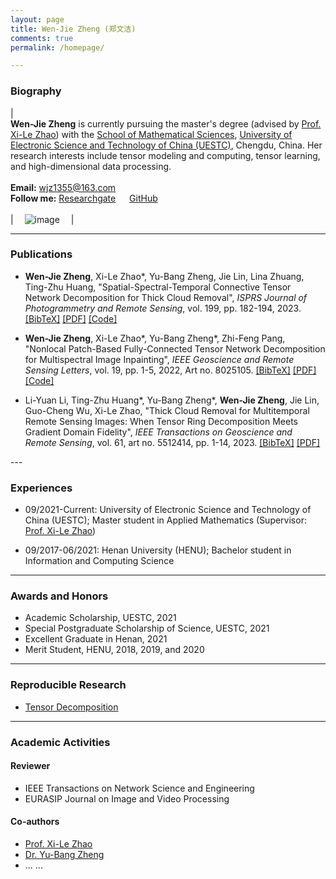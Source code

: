 ```yaml
---
layout: page
title: Wen-Jie Zheng (郑文洁)
comments: true
permalink: /homepage/

---
```



<style>
.biblist { }

/* The item */
.biblist li { }

/* You can define custom styles for plstyle field here. */


/*************************************
   The box that contain BibTeX code
 *************************************/
div.noshow { display: none; }
div.BibTeX {
  margin-right: 1%;
  margin-left: 3%;
  margin-top: 1.2em;
  margin-bottom: 1.3em;
  border: 1px solid silver;
  padding: 0.3em 0.5em;
  background: #eeeeee;
}
div.BibTeX pre { font-size: 85%; overflow: auto;  width: 100%; }
</style>

<script>
function toggleBibtex(articleid) {
  var bib = document.getElementById('bib_'+articleid);
  if (bib) {
    if(bib.className.indexOf('BibTeX') != -1) {
    bib.className.indexOf('noshow') == -1?bib.className = 'BibTeX noshow':bib.className = 'BibTeX';
    }
  } else {
    return;
  }
}
</script>




### Biography
 
| <br>**Wen-Jie Zheng** is currently pursuing the master\'s degree (advised by [Prof. Xi-Le Zhao](https://zhaoxile.github.io/)) with the [School of Mathematical Sciences](http://www.math.uestc.edu.cn/index.htm), [University of Electronic Science and Technology of China (UESTC)](https://www.uestc.edu.cn/), Chengdu, China. Her research interests include tensor modeling and computing, tensor learning, and high-dimensional data processing. <br> <br> **Email:** <wjz1355@163.com>  <br> **Follow me:** [Researchgate](https://www.researchgate.net/profile/Wen-Jie-Zheng)  &emsp; [GitHub](https://github.com/wjz1355) <br><br>| &emsp;![image](https://wjz1355.github.io/images/wenjiezheng.jpg)&emsp; |

---

### Publications

* **Wen-Jie Zheng**, Xi-Le Zhao\*, Yu-Bang Zheng, Jie Lin, Lina Zhuang, Ting-Zhu Huang, \"Spatial-Spectral-Temporal Connective Tensor Network Decomposition for Thick Cloud Removal\", _ISPRS Journal of Photogrammetry and Remote Sensing_, vol. 199, pp. 182-194, 2023. <a href="javascript:toggleBibtex('ISPRS2023_SSTCR')" class="textlink">[BibTeX]</a> [[PDF]](https://www.sciencedirect.com/science/article/abs/pii/S0924271623000953) [[Code]](https://github.com/zhaoxile/SSTC_CR)

<div id="bib_ISPRS2023_SSTCR" class="BibTeX noshow">
<pre>
@article{ISPRS2023_SSTCR,
   author = {Wen-Jie Zheng and Xi-Le Zhao and Yu-Bang Zheng and Jie Lin and Lina Zhuang and Ting-Zhu Huang},
   title = {Spatial-spectral-temporal connective tensor network decomposition for thick cloud removal},
   journal = {ISPRS Journal of Photogrammetry and Remote Sensing},
   volume = {199},
   pages = {182-194},
   year = {2023}}
</pre>
</div>

* **Wen-Jie Zheng**, Xi-Le Zhao\*, Yu-Bang Zheng\*, Zhi-Feng Pang, \"Nonlocal Patch-Based Fully-Connected Tensor Network Decomposition for Multispectral Image Inpainting\", _IEEE Geoscience and Remote Sensing Letters_, vol. 19, pp. 1-5, 2022, Art no. 8025105. <a href="javascript:toggleBibtex('GRSL2021_NLFCTN')" class="textlink">[BibTeX]</a> [[PDF]](https://ieeexplore.ieee.org/document/9598921) [[Code]](https://github.com/YuBangZheng/yubangzheng.github.io/blob/master/codes/code_NLFCTN.zip)

<div id="bib_GRSL2021_NLFCTN" class="BibTeX noshow">
<pre>
@ARTICLE{GRSL2021_NLFCTN,
  author={Zheng, Wen-Jie and Zhao, Xi-Le and Zheng, Yu-Bang and Pang, Zhi-Feng},
  journal={IEEE Geoscience and Remote Sensing Letters}, 
  title={Nonlocal Patch-Based Fully Connected Tensor Network Decomposition for Multispectral Image Inpainting}, 
  year={2022},
  volume={19},
  number={},
  pages={1-5}}
</pre>
</div>

* Li-Yuan Li, Ting-Zhu Huang\*, Yu-Bang Zheng\*, **Wen-Jie Zheng**, Jie Lin, Guo-Cheng Wu, Xi-Le Zhao, \"Thick Cloud Removal for Multitemporal Remote Sensing Images: When Tensor Ring Decomposition Meets Gradient Domain Fidelity\", _IEEE Transactions on Geoscience and Remote Sensing_, vol. 61, art no. 5512414, pp. 1-14, 2023. <a href="javascript:toggleBibtex('TGRS2023_TRGFid')" class="textlink">[BibTeX]</a> [[PDF]](https://ieeexplore.ieee.org/document/10125571/)

<div id="bib_TGRS2023_TRGFid" class="BibTeX noshow">
<pre>
@ARTICLE{TGRS2023_TRGFid,
  author={Li, Li-Yuan and Huang, Ting-Zhu and Zheng, Yu-Bang and Zheng, Wen-Jie and Lin, Jie and Wu, Guo-Cheng and Zhao, Xi-Le},
  journal={IEEE Transactions on Geoscience and Remote Sensing}, 
  title={Thick Cloud Removal for Multitemporal Remote Sensing Images: When Tensor Ring Decomposition Meets Gradient Domain Fidelity}, 
  year={2023},
  volume={61},
  number={},
  pages={1-14}}
</pre>
</div>
---

### Experiences 


* 09/2021-Current: University of Electronic Science and Technology of China (UESTC); Master student in Applied Mathematics (Supervisor: [Prof. Xi-Le Zhao](https://zhaoxile.github.io/))

* 09/2017-06/2021: Henan University (HENU); Bachelor student in Information and Computing Science

---

### Awards and Honors

*  Academic Scholarship, UESTC, 2021
*  Special Postgraduate Scholarship of Science, UESTC, 2021
*  Excellent Graduate in Henan, 2021
*  Merit Student, HENU, 2018, 2019, and 2020

---

### Reproducible Research

*  [Tensor Decomposition](https://github.com/zhaoxile/reproducible-tensor-completion-state-of-the-art)

---

### Academic Activities


#### Reviewer

*  IEEE Transactions on Network Science and Engineering
*  EURASIP Journal on Image and Video Processing

#### Co-authors

*  [Prof. Xi-Le Zhao](https://zhaoxile.github.io/)
*  [Dr. Yu-Bang Zheng](https://yubangzheng.github.io/)
*  ... ...

<script type="text/javascript" src="//rf.revolvermaps.com/0/0/8.js?i=5walv8lpuh8&amp;m=0&amp;c=ff0000&amp;cr1=ffffff&amp;f=arial&amp;l=33" async="async"></script>




